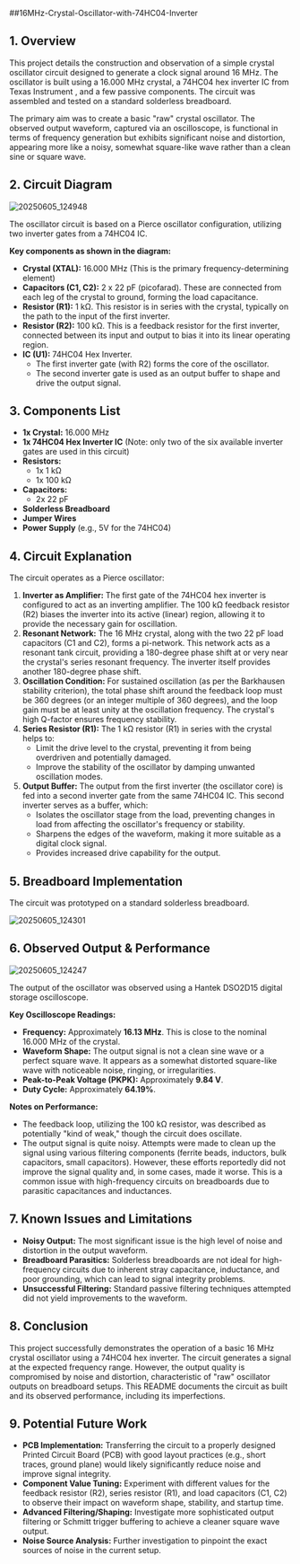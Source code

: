 ##16MHz-Crystal-Oscillator-with-74HC04-Inverter

## 1. Overview

This project details the construction and observation of a simple crystal oscillator circuit designed to generate a clock signal around 16 MHz. The oscillator is built using a 16.000 MHz crystal, a 74HC04 hex inverter IC from Texas Instrument , and a few passive components. The circuit was assembled and tested on a standard solderless breadboard.

The primary aim was to create a basic "raw" crystal oscillator. The observed output waveform, captured via an oscilloscope, is functional in terms of frequency generation but exhibits significant noise and distortion, appearing more like a noisy, somewhat square-like wave rather than a clean sine or square wave.

## 2. Circuit Diagram
![20250605_124948](https://github.com/user-attachments/assets/16740898-de9c-4abd-9757-19122195a5fd)

The oscillator circuit is based on a Pierce oscillator configuration, utilizing two inverter gates from a 74HC04 IC.




**Key components as shown in the diagram:**
*   **Crystal (XTAL):** 16.000 MHz (This is the primary frequency-determining element)
*   **Capacitors (C1, C2):** 2 x 22 pF (picofarad). These are connected from each leg of the crystal to ground, forming the load capacitance.
*   **Resistor (R1):** 1 kΩ. This resistor is in series with the crystal, typically on the path to the input of the first inverter.
*   **Resistor (R2):** 100 kΩ. This is a feedback resistor for the first inverter, connected between its input and output to bias it into its linear operating region.
*   **IC (U1):** 74HC04 Hex Inverter.
    *   The first inverter gate (with R2) forms the core of the oscillator.
    *   The second inverter gate is used as an output buffer to shape and drive the output signal.

## 3. Components List

*   **1x Crystal:** 16.000 MHz
*   **1x 74HC04 Hex Inverter IC** (Note: only two of the six available inverter gates are used in this circuit)
*   **Resistors:**
    *   1x 1 kΩ
    *   1x 100 kΩ
*   **Capacitors:**
    *   2x 22 pF
*   **Solderless Breadboard**
*   **Jumper Wires**
*   **Power Supply** (e.g., 5V for the 74HC04)

## 4. Circuit Explanation

The circuit operates as a Pierce oscillator:

1.  **Inverter as Amplifier:** The first gate of the 74HC04 hex inverter is configured to act as an inverting amplifier. The 100 kΩ feedback resistor (R2) biases the inverter into its active (linear) region, allowing it to provide the necessary gain for oscillation.
2.  **Resonant Network:** The 16 MHz crystal, along with the two 22 pF load capacitors (C1 and C2), forms a pi-network. This network acts as a resonant tank circuit, providing a 180-degree phase shift at or very near the crystal's series resonant frequency. The inverter itself provides another 180-degree phase shift.
3.  **Oscillation Condition:** For sustained oscillation (as per the Barkhausen stability criterion), the total phase shift around the feedback loop must be 360 degrees (or an integer multiple of 360 degrees), and the loop gain must be at least unity at the oscillation frequency. The crystal's high Q-factor ensures frequency stability.
4.  **Series Resistor (R1):** The 1 kΩ resistor (R1) in series with the crystal helps to:
    *   Limit the drive level to the crystal, preventing it from being overdriven and potentially damaged.
    *   Improve the stability of the oscillator by damping unwanted oscillation modes.
5.  **Output Buffer:** The output from the first inverter (the oscillator core) is fed into a second inverter gate from the same 74HC04 IC. This second inverter serves as a buffer, which:
    *   Isolates the oscillator stage from the load, preventing changes in load from affecting the oscillator's frequency or stability.
    *   Sharpens the edges of the waveform, making it more suitable as a digital clock signal.
    *   Provides increased drive capability for the output.

## 5. Breadboard Implementation

The circuit was prototyped on a standard solderless breadboard.

![20250605_124301](https://github.com/user-attachments/assets/1d7c9dec-46e0-4816-902e-2bd88cf523e7)


## 6. Observed Output & Performance


![20250605_124247](https://github.com/user-attachments/assets/279d6b0f-461d-47e7-9486-1f8e40255fa5)


The output of the oscillator was observed using a Hantek DSO2D15 digital storage oscilloscope.



**Key Oscilloscope Readings:**
*   **Frequency:** Approximately **16.13 MHz**. This is close to the nominal 16.000 MHz of the crystal.
*   **Waveform Shape:** The output signal is not a clean sine wave or a perfect square wave. It appears as a somewhat distorted square-like wave with noticeable noise, ringing, or irregularities.
*   **Peak-to-Peak Voltage (PKPK):** Approximately **9.84 V**.
*   **Duty Cycle:** Approximately **64.19%**.

**Notes on Performance:**
*   The feedback loop, utilizing the 100 kΩ resistor, was described as potentially "kind of weak," though the circuit does oscillate.
*   The output signal is quite noisy. Attempts were made to clean up the signal using various filtering components (ferrite beads, inductors, bulk capacitors, small capacitors). However, these efforts reportedly did not improve the signal quality and, in some cases, made it worse. This is a common issue with high-frequency circuits on breadboards due to parasitic capacitances and inductances.

## 7. Known Issues and Limitations

*   **Noisy Output:** The most significant issue is the high level of noise and distortion in the output waveform.
*   **Breadboard Parasitics:** Solderless breadboards are not ideal for high-frequency circuits due to inherent stray capacitance, inductance, and poor grounding, which can lead to signal integrity problems.
*   **Unsuccessful Filtering:** Standard passive filtering techniques attempted did not yield improvements to the waveform.

## 8. Conclusion

This project successfully demonstrates the operation of a basic 16 MHz crystal oscillator using a 74HC04 hex inverter. The circuit generates a signal at the expected frequency range. However, the output quality is compromised by noise and distortion, characteristic of "raw" oscillator outputs on breadboard setups. This README documents the circuit as built and its observed performance, including its imperfections.

## 9. Potential Future Work

*   **PCB Implementation:** Transferring the circuit to a properly designed Printed Circuit Board (PCB) with good layout practices (e.g., short traces, ground plane) would likely significantly reduce noise and improve signal integrity.
*   **Component Value Tuning:** Experiment with different values for the feedback resistor (R2), series resistor (R1), and load capacitors (C1, C2) to observe their impact on waveform shape, stability, and startup time.
*   **Advanced Filtering/Shaping:** Investigate more sophisticated output filtering or Schmitt trigger buffering to achieve a cleaner square wave output.
*   **Noise Source Analysis:** Further investigation to pinpoint the exact sources of noise in the current setup.
